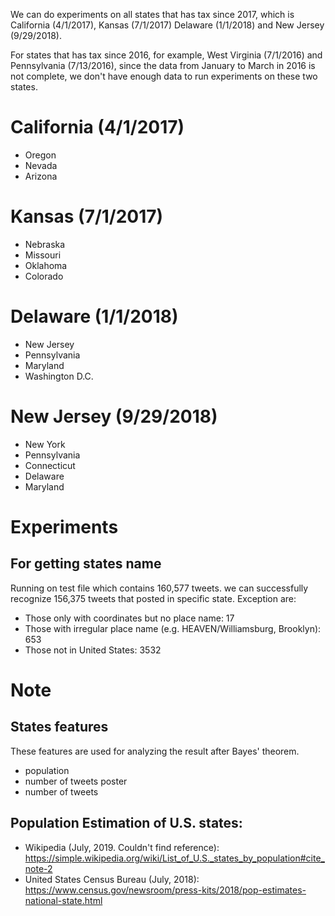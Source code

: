 We can do experiments on all states that has tax since 2017, which is California (4/1/2017), Kansas (7/1/2017) Delaware (1/1/2018) and New Jersey (9/29/2018). 

For states that has tax since 2016, for example, West Virginia (7/1/2016) and Pennsylvania (7/13/2016), since the data from January to March in 2016 is not complete, we don't have enough data to run experiments on these two states.

# California (4/1/2017)

- Oregon
- Nevada
- Arizona

# Kansas (7/1/2017)

- Nebraska
- Missouri
- Oklahoma
- Colorado

# Delaware (1/1/2018)
- New Jersey
- Pennsylvania
- Maryland
- Washington D.C.

# New Jersey (9/29/2018)
- New York
- Pennsylvania
- Connecticut
- Delaware
- Maryland

# Experiments
## For getting states name
Running on test file which contains 160,577 tweets. we can successfully recognize 156,375 tweets that posted in specific state. Exception are:
- Those only with coordinates but no place name: 17
- Those with irregular place name (e.g. HEAVEN/Williamsburg, Brooklyn): 653
- Those not in United States: 3532

# Note
## States features
These features are used for analyzing the result after Bayes' theorem. 
- population
- number of tweets poster
- number of tweets

## Population Estimation of U.S. states:
- Wikipedia (July, 2019. Couldn't find reference): https://simple.wikipedia.org/wiki/List_of_U.S._states_by_population#cite_note-2
- United States Census Bureau (July, 2018): https://www.census.gov/newsroom/press-kits/2018/pop-estimates-national-state.html



